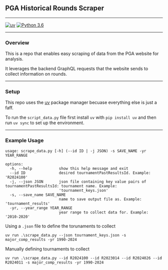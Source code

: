 ## PGA Historical Rounds Scraper

---

[![uv](https://img.shields.io/endpoint?url=https://raw.githubusercontent.com/astral-sh/uv/main/assets/badge/v0.json)](https://github.com/astral-sh/uv)
[![Python 3.6](https://img.shields.io/badge/Python-3.9%20%7C%203.10%20%7C%203.11%20%7C%203.12-blue)](https://www.python.org/downloads/release/python-30/)

---
### Overview

This is a repo that enables easy scraping of data from the PGA website for analysis.

It leverages the backend GraphQL requests that the website sends to collect information on rounds.

---
### Setup
This repo uses the [uv](https://github.com/astral-sh/uv) package manager becuase everything else is just a faff.

To run the `script_data.py` file first install `uv` with `pip install uv` and then run `uv sync` to set up the environment.

---
### Example Usage
```
usage: scrape_data.py [-h] (--id ID | -j JSON) -s SAVE_NAME -yr YEAR_RANGE

options:
  -h, --help            show this help message and exit
  --id ID               desired tournamentPastResultsId. Example: 'R2024100'
  -j, --json JSON       json file containing key value pairs of tournamentPastResultsId: tournament name. Example:
                        'tournament_keys.json'
  -s, --save_name SAVE_NAME
                        name to save output file as. Example: 'tournament_results'
  -yr, --year_range YEAR_RANGE
                        year range to collect data for. Example: '2010-2020'
```

Using a `.json` file to define the torunaments to collect  

```
uv run .\scrape_data.py --json tournament_keys.json -s major_comp_results -yr 1990-2024
``` 

Manually defining tournaments to collect

```
uv run .\scrape_data.py --id R2024100 --id R2023014 --id R2024026 --id R2024011 -s major_comp_results -yr 1990-2024
```
